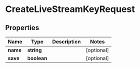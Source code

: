 
# CreateLiveStreamKeyRequest

## Properties

Name | Type | Description | Notes
------------ | ------------- | ------------- | -------------
**name** | **string** |  |  [optional]
**save** | **boolean** |  |  [optional]



